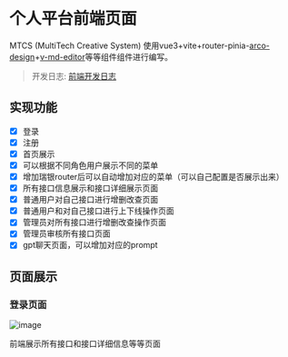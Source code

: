 # 个人平台前端页面

MTCS (MultiTech Creative System) 使用vue3+vite+router-pinia-[arco-design](https://arco.design/)+[v-md-editor](https://code-farmer-i.github.io/vue-markdown-editor/zh/)等等组件组件进行编写。

> 开发日志: [前端开发日志](https://iakbbhkfqkz.feishu.cn/wiki/GjTbwTDCBiPtfqkC9uCcIWDEnkj?from=from_copylink)

## 实现功能
- [x] 登录
- [x] 注册
- [x] 首页展示
- [x] 可以根据不同角色用户展示不同的菜单
- [x] 增加瑞银router后可以自动增加对应的菜单（可以自己配置是否展示出来）
- [x] 所有接口信息展示和接口详细展示页面
- [x] 普通用户对自己接口进行增删改查页面
- [x] 普通用户和对自己接口进行上下线操作页面
- [x] 管理员对所有接口进行增删改查操作页面
- [x] 管理员审核所有接口页面
- [x] gpt聊天页面，可以增加对应的prompt

## 页面展示

### 登录页面
![image](https://github.com/yhhhhhhLin/MTCS-FE/tree/master/public/mdImg/login.png)

前端展示所有接口和接口详细信息等等页面
